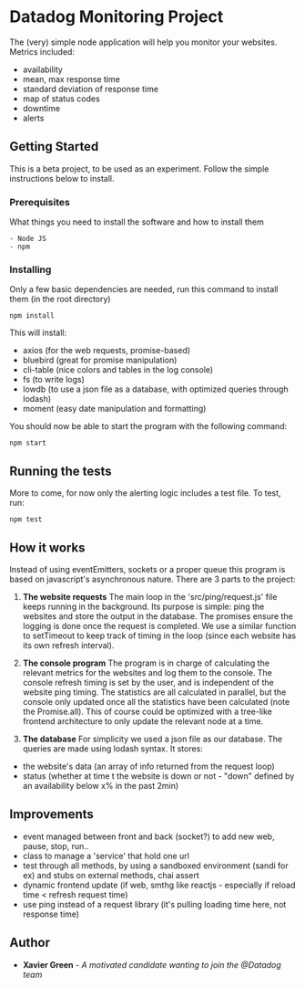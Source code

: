 # Datadog Monitoring Project

The (very) simple node application will help you monitor your websites.
Metrics included:
 - availability
 - mean, max response time
 - standard deviation of response time
 - map of status codes
 - downtime
 - alerts

## Getting Started

This is a beta project, to be used as an experiment. Follow the simple instructions below to install.

### Prerequisites

What things you need to install the software and how to install them

```
- Node JS
- npm
```

### Installing

Only a few basic dependencies are needed, run this command to install them (in the root directory)

```
npm install
```

This will install:
 - axios (for the web requests, promise-based)
 - bluebird (great for promise manipulation)
 - cli-table (nice colors and tables in the log console)
 - fs (to write logs)
 - lowdb (to use a json file as a database, with optimized queries through lodash)
 - moment (easy date manipulation and formatting)

You should now be able to start the program with the following command:

```
npm start
```


## Running the tests

More to come, for now only the alerting logic includes a test file. To test, run:

```
npm test
```

## How it works

Instead of using eventEmitters, sockets or a proper queue this program is based on javascript's asynchronous nature.
There are 3 parts to the project:

1) **The website requests**
The main loop in the 'src/ping/request.js' file keeps running in the background. Its purpose is simple: ping the
websites and store the output in the database. The promises ensure the logging is done once the request is completed.
We use a similar function to setTimeout to keep track of timing in the loop (since each website has its own
refresh interval).

2) **The console program**
The program is in charge of calculating the relevant metrics for the websites and log them to the console.
The console refresh timing is set by the user, and is independent of the website ping timing.
The statistics are all calculated in parallel, but the console only updated once all the statistics have been
calculated (note the Promise.all). This of course could be optimized with a tree-like frontend architecture to only
update the relevant node at a time.

3) **The database**
For simplicity we used a json file as our database. The queries are made using lodash syntax.
It stores:
  - the website's data (an array of info returned from the request loop)
  - status (whether at time t the website is down or not - "down" defined by an availability below x% in the past 2min)


## Improvements

- event managed between front and back (socket?) to add new web, pause, stop, run..
- class to manage a 'service' that hold one url
- test through all methods, by using a sandboxed environment (sandi for ex) and stubs on external methods, chai assert
- dynamic frontend update (if web, smthg like reactjs - especially if reload time < refresh request time)
- use ping instead of a request library (it's pulling loading time here, not response time)


## Author

* **Xavier Green** - *A motivated candidate wanting to join the @Datadog team*

